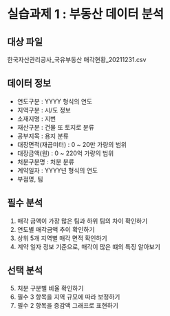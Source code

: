 # 실습과제 1 : 부동산 데이터 분석
## 대상 파일
한국자산관리공사_국유부동산 매각현황_20211231.csv
## 데이터 정보
 - 연도구분 : YYYY 형식의 연도
 - 지역구분 : 시/도 정보
 - 소재지명 : 지번
 - 재산구분 : 건물 또 토지로 분류
 - 공부지목 : 용지 분류
 - 대장면적(재곱미터) : 0 ~ 20만 가량의 범위
 - 대장금액(원) : 0 ~ 220억 가량의 범위
 - 처분구분명 : 처분 분류
 - 계약일자 : YYYY년 형식의 연도
 - 부점명, 팀

## 필수 분석
1. 매각 금액이 가장 많은 팀과 하위 팀의 차이 확인하기
2. 연도별 매각금액 추이 확인하기
3. 상위 5개 지역별 매각 면적 확인하기
4. 계약 일자 정보 기준으로, 매각이 많은 떄의 특징 알아보기

## 선택 분석
5. 처분 구분별 비율 확인하기
6. 필수 3 항목을 지역 규모에 따라 보정하기
7. 필수 2 항목을 증감액 그래프로 표현하기
